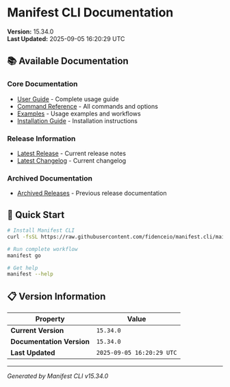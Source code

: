 # Manifest CLI Documentation

**Version:** 15.34.0  
**Last Updated:** 2025-09-05 16:20:29 UTC

## 📚 Available Documentation

### Core Documentation
- [User Guide](USER_GUIDE.md) - Complete usage guide
- [Command Reference](COMMAND_REFERENCE.md) - All commands and options
- [Examples](EXAMPLES.md) - Usage examples and workflows
- [Installation Guide](INSTALLATION.md) - Installation instructions

### Release Information
- [Latest Release](RELEASE_v15.34.0.md) - Current release notes
- [Latest Changelog](CHANGELOG_v15.34.0.md) - Current changelog

### Archived Documentation
- [Archived Releases](zArchive/) - Previous release documentation

## 🚀 Quick Start

```bash
# Install Manifest CLI
curl -fsSL https://raw.githubusercontent.com/fidenceio/manifest.cli/main/install-cli.sh | bash

# Run complete workflow
manifest go

# Get help
manifest --help
```

## 📋 Version Information

| Property | Value |
|----------|-------|
| **Current Version** | `15.34.0` |
| **Documentation Version** | `15.34.0` |
| **Last Updated** | `2025-09-05 16:20:29 UTC` |

---
*Generated by Manifest CLI v15.34.0*
